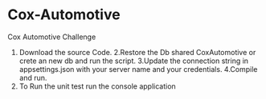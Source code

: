 # Cox-Automotive
Cox Automotive Challenge
1. Download the source Code.
2.Restore the Db shared CoxAutomotive or crete an new db and run the script.
3.Update the connection string in appsettings.json with your server name and your credentials.
4.Compile and run.
5. To Run the unit test run the console application






